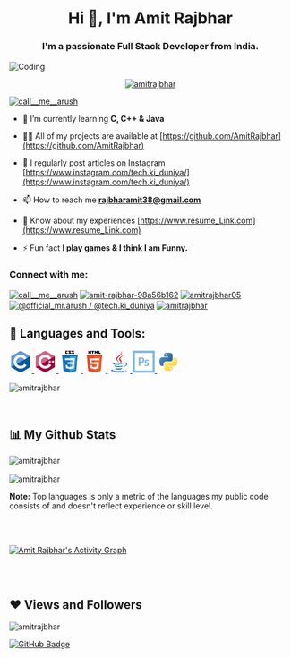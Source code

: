 
<h1 align="center">Hi 👋, I'm Amit Rajbhar</h1>
<h3 align="center">I'm a passionate Full Stack Developer from India.</h3>
<p>
  
</p>
<img align="center" alt="Coding" width="400" src="https://cdn.dribbble.com/users/1162077/screenshots/3848914/programmer.gif">
<p align="center"> <a href="https://github.com/ryo-ma/github-profile-trophy"><img src="https://github-profile-trophy.vercel.app/?username=amitrajbhar" alt="amitrajbhar" /></a> </p>

<p align="left"> <a href="https://twitter.com/call__me__arush" target="blank"><img src="https://img.shields.io/twitter/follow/call__me__arush?logo=twitter&style=for-the-badge" alt="call__me__arush" /></a> </p>

- 🌱 I’m currently learning **C, C++ & Java**

- 👨‍💻 All of my projects are available at [https://github.com/AmitRajbhar](https://github.com/AmitRajbhar)

- 📝 I regularly post articles on Instagram [https://www.instagram.com/tech.ki_duniya/](https://www.instagram.com/tech.ki_duniya/)

- 📫 How to reach me **rajbharamit38@gmail.com**

- 📄 Know about my experiences [https://www.resume_Link.com](https://www.resume_Link.com)

- ⚡ Fun fact **I play games & I think I am Funny.**

<h3 align="left">Connect with me:</h3>
<p align="left">
<a href="https://twitter.com/call__me__arush" target="blank"><img align="center" src="https://raw.githubusercontent.com/rahuldkjain/github-profile-readme-generator/master/src/images/icons/Social/twitter.svg" alt="call__me__arush" height="30" width="40" /></a>
<a href="https://linkedin.com/in/amit-rajbhar-98a56b162" target="blank"><img align="center" src="https://raw.githubusercontent.com/rahuldkjain/github-profile-readme-generator/master/src/images/icons/Social/linked-in-alt.svg" alt="amit-rajbhar-98a56b162" height="30" width="40" /></a>
<a href="https://fb.com/amitrajbhar05" target="blank"><img align="center" src="https://raw.githubusercontent.com/rahuldkjain/github-profile-readme-generator/master/src/images/icons/Social/facebook.svg" alt="amitrajbhar05" height="30" width="40" /></a>
<a href="https://instagram.com/@official_mr.arush / @tech.ki_duniya" target="blank"><img align="center" src="https://raw.githubusercontent.com/rahuldkjain/github-profile-readme-generator/master/src/images/icons/Social/instagram.svg" alt="@official_mr.arush / @tech.ki_duniya" height="30" width="40" /></a>
<a href="https://www.leetcode.com/amitrajbhar" target="blank"><img align="center" src="https://raw.githubusercontent.com/rahuldkjain/github-profile-readme-generator/master/src/images/icons/Social/leet-code.svg" alt="amitrajbhar" height="30" width="40" /></a>
</p>

## 🚀 Languages and Tools:
<p align="left"> <a href="https://www.cprogramming.com/" target="_blank" rel="noreferrer"> <img src="https://raw.githubusercontent.com/devicons/devicon/master/icons/c/c-original.svg" alt="c" width="40" height="40"/> </a> <a href="https://www.w3schools.com/cpp/" target="_blank" rel="noreferrer"> <img src="https://raw.githubusercontent.com/devicons/devicon/master/icons/cplusplus/cplusplus-original.svg" alt="cplusplus" width="40" height="40"/> </a> <a href="https://www.w3schools.com/css/" target="_blank" rel="noreferrer"> <img src="https://raw.githubusercontent.com/devicons/devicon/master/icons/css3/css3-original-wordmark.svg" alt="css3" width="40" height="40"/> </a> <a href="https://www.w3.org/html/" target="_blank" rel="noreferrer"> <img src="https://raw.githubusercontent.com/devicons/devicon/master/icons/html5/html5-original-wordmark.svg" alt="html5" width="40" height="40"/> </a> <a href="https://www.java.com" target="_blank" rel="noreferrer"> <img src="https://raw.githubusercontent.com/devicons/devicon/master/icons/java/java-original.svg" alt="java" width="40" height="40"/> </a> <a href="https://www.photoshop.com/en" target="_blank" rel="noreferrer"> <img src="https://raw.githubusercontent.com/devicons/devicon/master/icons/photoshop/photoshop-line.svg" alt="photoshop" width="40" height="40"/> </a> <a href="https://www.python.org" target="_blank" rel="noreferrer"> <img src="https://raw.githubusercontent.com/devicons/devicon/master/icons/python/python-original.svg" alt="python" width="40" height="40"/> </a> </p>




<p><img align="center" src="https://github-readme-streak-stats.herokuapp.com/?user=amitrajbhar&show_icons=true&count_private=true&theme=react&hide_border=true&bg_color=0D1117" /" alt="amitrajbhar" /></p>



<!-- [![React Badge](https://img.shields.io/badge/-React-61DBFB?style=for-the-badge&labelColor=black&logo=react&logoColor=61DBFB)](#)  [![Javascript Badge](https://img.shields.io/badge/-Javascript-F0DB4F?style=for-the-badge&labelColor=black&logo=javascript&logoColor=F0DB4F)](#) [![Typescript Badge](https://img.shields.io/badge/-Typescript-007acc?style=for-the-badge&labelColor=black&logo=typescript&logoColor=007acc)](#) [![Nodejs Badge](https://img.shields.io/badge/-Nodejs-3C873A?style=for-the-badge&labelColor=black&logo=node.js&logoColor=3C873A)](#) [![GraphQL Badge](https://img.shields.io/badge/-GraphQl-e535ab?style=for-the-badge&labelColor=black&logo=node.js&logoColor=e535ab)](#) -->
<br/>


## 📊 My Github Stats

<p>&nbsp;<img align="left" src="https://github-readme-stats.vercel.app/api?username=amitrajbhar&show_icons=true&count_private=true&theme=react&hide_border=true&bg_color=0D1117" / alt="amitrajbhar" /></p>

<p><img align="center" src="https://github-readme-stats.vercel.app/api/top-langs?username=amitrajbhar&show_icons=true&count_private=true&theme=react&hide_border=true&bg_color=0D1117" / alt="amitrajbhar" /></p></b></a>
 
  
  
  <b>Note:</b> Top languages is only a metric of the languages my public code consists of and doesn't reflect experience or skill level.


<br/>
<br/>

<a href="https://github.com/amitrajbhar/github-readme-activity-graph"><img alt="Amit Rajbhar's Activity Graph" src="https://activity-graph.herokuapp.com/graph?username=amitrajbhar&bg_color=0D1117&color=5BCDEC&line=5BCDEC&point=FFFFFF&hide_border=true" /></a>

<br/>
<br/>  
  
  
 
   
  ## ❤ Views and Followers
  
   <p align="left"> <img src="https://komarev.com/ghpvc/?username=amitrajbhar&label=Profile%20views&color=0e75b6&style=flat" alt="amitrajbhar" /> </p>
</a>
<a href="https://github.com/amitrajbhar?tab=followers"><img src="https://img.shields.io/github/followers/amitrajbhar?label=Followers&style=social" alt="GitHub Badge"></a>
  
  

